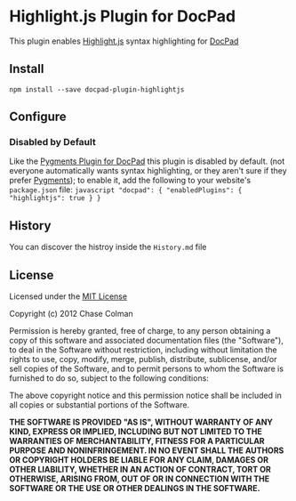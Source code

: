 # Highlight.js Plugin for DocPad
This plugin enables [Highlight.js](https://github.com/isagalaev/highlight.js) syntax highlighting for [DocPad](https://github.com/bevry/docpad)

## Install

```
npm install --save docpad-plugin-highlightjs
```

## Configure
### Disabled by Default
Like the [Pygments Plugin for DocPad](https://github.com/bevry/docpad-extras/tree/master/plugins/pygments) this plugin is disabled by default. (not everyone automatically wants syntax highlighting, or they aren't sure if they prefer [Pygments](http://pygments.org/)); to enable it, add the following to your website's `package.json` file:
      ``` javascript
      "docpad": {
              "enabledPlugins": {
                      "highlightjs": true
              }
      }
      ```

## History
You can discover the histroy inside the `History.md` file

## License
Licensed under the [MIT License](http://creativecommons.org/licenses/MIT)

Copyright (c) 2012 Chase Colman

Permission is hereby granted, free of charge, to any person obtaining a copy of this software and associated documentation files (the "Software"), to deal in the Software without restriction, including without limitation the rights to use, copy, modify, merge, publish, distribute, sublicense, and/or sell copies of the Software, and to permit persons to whom the Software is furnished to do so, subject to the following conditions:

The above copyright notice and this permission notice shall be included in all copies or substantial portions of the Software.

**THE SOFTWARE IS PROVIDED "AS IS", WITHOUT WARRANTY OF ANY KIND, EXPRESS OR IMPLIED, INCLUDING BUT NOT LIMITED TO THE WARRANTIES OF MERCHANTABILITY, FITNESS FOR A PARTICULAR PURPOSE AND NONINFRINGEMENT. IN NO EVENT SHALL THE AUTHORS OR COPYRIGHT HOLDERS BE LIABLE FOR ANY CLAIM, DAMAGES OR OTHER LIABILITY, WHETHER IN AN ACTION OF CONTRACT, TORT OR OTHERWISE, ARISING FROM, OUT OF OR IN CONNECTION WITH THE SOFTWARE OR THE USE OR OTHER DEALINGS IN THE SOFTWARE.**